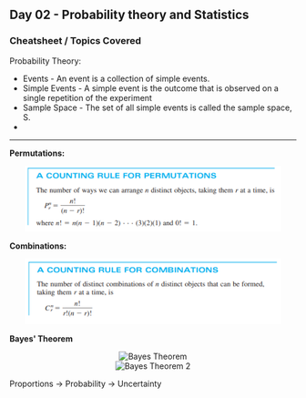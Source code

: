 ## Day 02 - Probability theory and Statistics

### Cheatsheet / Topics Covered

Probability Theory:

- Events - An event is a collection of simple events.
- Simple Events - A simple event is the outcome that is observed on a single repetition of the experiment
- Sample Space - The set of all simple events is called the sample space, S.
- 


---
**Permutations:**

<div align="center">
  <img src="images/permutations.png" alt="Permutation" width="450"/>
</div>

**Combinations:**

<div align="center">
  <img src="images/combinations.png" alt="Combination" width="450"/>
</div>



**Bayes' Theorem**

<div align="center">
  <img src="images/baye's theorem.png" alt="Bayes Theorem" width="450"/>
</div>

<div align="center">
  <img src="images/baye's theorem 2.png" alt="Bayes Theorem 2" width="450"/>
</div>

Proportions → Probability → Uncertainty
